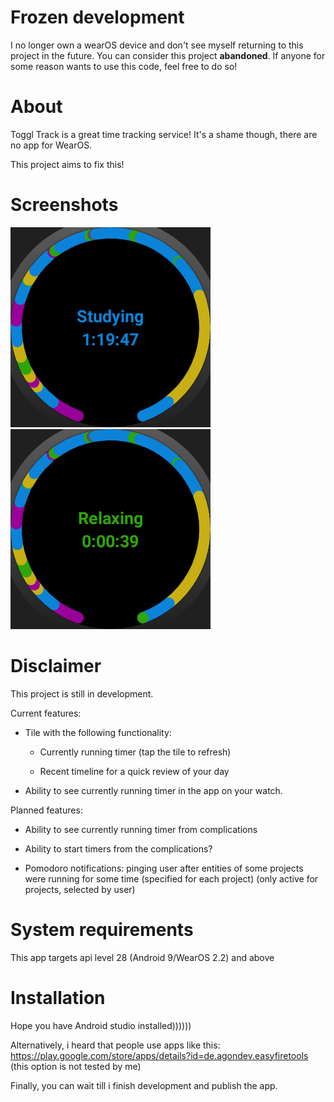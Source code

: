 # Frozen development
I no longer own a wearOS device and don't see myself returning to this project in the future. You can consider this project **abandoned**. If anyone for some reason wants to use this code, feel free to do so!
# About
Toggl Track is a great time tracking service! It's a shame though, there are no app for WearOS.

This project aims to fix this!

# Screenshots



![image](pictures/pic_1.png)
![image](pictures/pic_2.png)

# Disclaimer
This project is still in development.

Current features:

- Tile with the following functionality:

    - Currently running timer (tap the tile to refresh)

    - Recent timeline for a quick review of your day

- Ability to see currently running timer in the app on your watch.
    
Planned features:

- Ability to see currently running timer from complications

- Ability to start timers from the complications?

- Pomodoro notifications: pinging user after entities of some projects were running for some time (specified for each project) (only active for projects, selected by user)

# System requirements
This app targets api level 28 (Android 9/WearOS 2.2) and above

# Installation
Hope you have Android studio installed))))))

Alternatively, i heard that people use apps like this: https://play.google.com/store/apps/details?id=de.agondev.easyfiretools (this option is not tested by me)

Finally, you can wait till i finish development and publish the app. 
